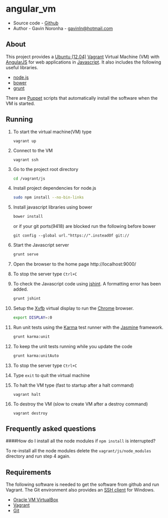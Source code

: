 angular_vm
==========

* Source code - [Github][1]
* Author - Gavin Noronha - <gavinln@hotmail.com>

[1]: https://github.com/gavinln/angular_vm.git

About
-----

This project provides a [Ubuntu (12.04)][2] [Vagrant][3] Virtual Machine (VM) with [AngularJS][4] for web applications in [Javascript][5]. It also includes the following useful libraries.

[2]: http://releases.ubuntu.com/precise/
[3]: http://www.vagrantup.com/
[4]: http://angularjs.org/
[5]: https://developer.mozilla.org/en-US/docs/Web/JavaScript

* [node.js][6]
* [bower][7]
* [grunt][8]


There are [Puppet][9] scripts that automatically install the software when the VM is started.

[6]: http://nodejs.org/
[7]: http://bower.io/
[8]: http://gruntjs.com/
[9]: http://puppetlabs.com/

Running
-------

1. To start the virtual machine(VM) type

    ```
    vagrant up
    ```

2. Connect to the VM

    ```
    vagrant ssh
    ```

3. Go to the project root directory

    ```bash
    cd /vagrant/js
    ```

4. Install project dependencies for node.js

    ```bash
    sudo npm install --no-bin-links
    ```

5. Install javascript libraries using bower


    ```bash
    bower install
    ```

    or if your git ports(9418) are blocked run the following before bower

    ```
    git config --global url."https://".insteadOf git://
    ```

6. Start the Javascript server

    ```bash
    grunt serve
    ```

7. Open the browser to the home page
http://localhost:9000/

8. To stop the server type `Ctrl+C`

9. To check the Javascript code using [jshint][10]. A formatting error has been added.

    ```bash
    grunt jshint
    ```

10. Setup the [Xvfb][11] virtual display to run the [Chrome][12] browser.

    ```bash
    export DISPLAY=:0
    ```

11. Run unit tests using the [Karma][13] test runner with the [Jasmine][14] framework.

    ```bash
    grunt karma:unit
    ```

12. To keep the unit tests running while you update the code
    ```bash
    grunt karma:unitAuto
    ```

13. To stop the server type `Ctrl+C`

14. Type `exit` to quit the virtual machine

15. To halt the VM type (fast to startup after a halt command)

    ```
    vagrant halt
    ```

16. To destroy the VM (slow to create VM after a destroy command)

    ```
    vagrant destroy
    ```

[10]: http://www.jshint.com/
[11]: http://en.wikipedia.org/wiki/Xvfb
[12]: https://www.google.com/intl/en/chrome/browser/
[13]: http://karma-runner.github.io/
[14]: http://jasmine.github.io/2.0/introduction.html

Frequently asked questions
--------------------------

####How do I install all the node modules if `npm install` is interrupted?

To re-install all the node modules delete the `vagrant/js/node_modules`
directory and run step 4 again.


Requirements
------------

The following software is needed to get the software from github and run
Vagrant. The Git environment also provides an [SSH  client][15] for Windows.

* [Oracle VM VirtualBox][16]
* [Vagrant][17]
* [Git][18]

[15]: http://en.wikipedia.org/wiki/Secure_Shell
[16]: https://www.virtualbox.org/
[17]: http://vagrantup.com/
[18]: http://git-scm.com/

